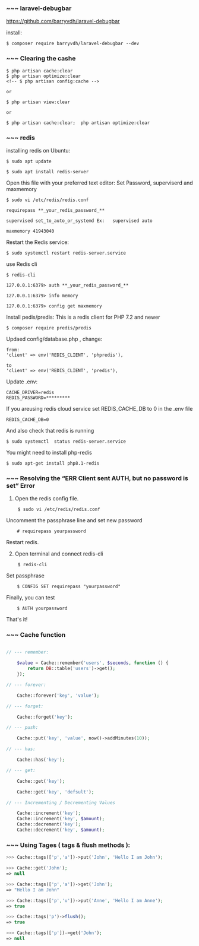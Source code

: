 ### ~~~ laravel-debugbar

https://github.com/barryvdh/laravel-debugbar

install:

    $ composer require barryvdh/laravel-debugbar --dev


### ~~~ Clearing the cashe

    $ php artisan cache:clear
    $ php artisan optimize:clear
    <!-- $ php artisan config:cache -->

    or

    $ php artisan view:clear

    or

    $ php artisan cache:clear;  php artisan optimize:clear 


### ~~~ redis

installing redis on Ubuntu:

    $ sudo apt update

    $ sudo apt install redis-server

Open this file with your preferred text editor:
Set Password, superviserd and maxmemory

    $ sudo vi /etc/redis/redis.conf

    requirepass **_your_redis_password_**

    supervised set_to_auto_or_systemd Ex:   supervised auto

    maxmemory 41943040



Restart the Redis service:

    $ sudo systemctl restart redis-server.service


use Redis cli

    $ redis-cli

    127.0.0.1:6379> auth **_your_redis_password_**

    127.0.0.1:6379> info memory

    127.0.0.1:6379> config get maxmemory


Install pedis/predis:
This is a redis client for PHP 7.2 and newer

    $ composer require predis/predis


Updaed config/database.php ,  change:

    from:
    'client' => env('REDIS_CLIENT', 'phpredis'),

    to
    'client' => env('REDIS_CLIENT', 'predis'),
    

Update .env:

    CACHE_DRIVER=redis
    REDIS_PASSWORD=*********

If you areusing redis cloud service set REDIS_CACHE_DB to 0 in the .env file

    REDIS_CACHE_DB=0


And also check that redis is running

    $ sudo systemctl  status redis-server.service


You might need to install php-redis

    $ sudo apt-get install php8.1-redis

### ~~~ Resolving the “ERR Client sent AUTH, but no password is set” Error

1. Open the redis config file.
    
        $ sudo vi /etc/redis/redis.conf

Uncomment the passphrase line and set new password

        # requirepass yourpassword

Restart redis.

2. Open terminal and connect redis-cli

        $ redis-cli

Set passphrase

        $ CONFIG SET requirepass "yourpassword"

Finally, you can test

        $ AUTH yourpassword 
        
That's it!





<!-- --------------------------------------------------------------- -->

### ~~~ Cache function 

```php 

// --- remember:

    $value = Cache::remember('users', $seconds, function () {
        return DB::table('users')->get();
    });

// --- forever:

    Cache::forever('key', 'value');

// --- forget:

    Cache::forget('key');

// --- push:

    Cache::put('key', 'value', now()->addMinutes(10));

// --- has:

    Cache::has('key');

// --- get:

    Cache::get('key');

    Cache::get('key', 'defsult');

// --- Incrementing / Decrementing Values

    Cache::increment('key');
    Cache::increment('key', $amount);
    Cache::decrement('key');
    Cache::decrement('key', $amount);

```

### ~~~ Using Tages ( tags & flush methods ):
```php 
>>> Cache::tags(['p','a'])->put('John', 'Hello I am John');

>>> Cache::get('John');
=> null

>>> Cache::tags(['p','a'])->get('John');
=> "Hello I am John"

>>> Cache::tags(['p','u'])->put('Anne', 'Hello I am Anne');
=> true

>>> Cache::tags('p')->flush();
=> true

>>> Cache::tags(['p'])->get('John');
=> null
```